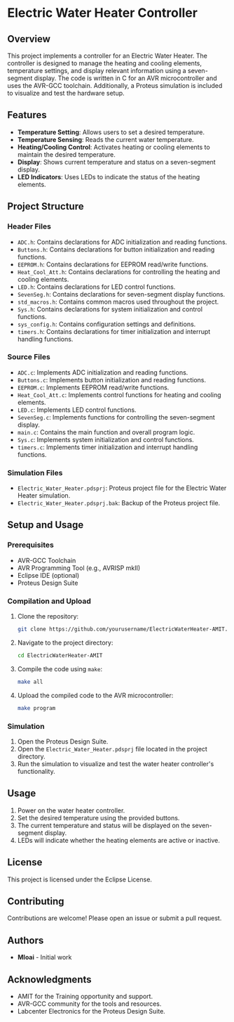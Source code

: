 # Electric Water Heater Controller

## Overview

This project implements a controller for an Electric Water Heater. The controller is designed to manage the heating and cooling elements, temperature settings, and display relevant information using a seven-segment display. The code is written in C for an AVR microcontroller and uses the AVR-GCC toolchain. Additionally, a Proteus simulation is included to visualize and test the hardware setup.

## Features

- **Temperature Setting**: Allows users to set a desired temperature.
- **Temperature Sensing**: Reads the current water temperature.
- **Heating/Cooling Control**: Activates heating or cooling elements to maintain the desired temperature.
- **Display**: Shows current temperature and status on a seven-segment display.
- **LED Indicators**: Uses LEDs to indicate the status of the heating elements.

## Project Structure

### Header Files

- `ADC.h`: Contains declarations for ADC initialization and reading functions.
- `Buttons.h`: Contains declarations for button initialization and reading functions.
- `EEPROM.h`: Contains declarations for EEPROM read/write functions.
- `Heat_Cool_Att.h`: Contains declarations for controlling the heating and cooling elements.
- `LED.h`: Contains declarations for LED control functions.
- `SevenSeg.h`: Contains declarations for seven-segment display functions.
- `std_macros.h`: Contains common macros used throughout the project.
- `Sys.h`: Contains declarations for system initialization and control functions.
- `sys_config.h`: Contains configuration settings and definitions.
- `timers.h`: Contains declarations for timer initialization and interrupt handling functions.

### Source Files

- `ADC.c`: Implements ADC initialization and reading functions.
- `Buttons.c`: Implements button initialization and reading functions.
- `EEPROM.c`: Implements EEPROM read/write functions.
- `Heat_Cool_Att.c`: Implements control functions for heating and cooling elements.
- `LED.c`: Implements LED control functions.
- `SevenSeg.c`: Implements functions for controlling the seven-segment display.
- `main.c`: Contains the main function and overall program logic.
- `Sys.c`: Implements system initialization and control functions.
- `timers.c`: Implements timer initialization and interrupt handling functions.

### Simulation Files

- `Electric_Water_Heater.pdsprj`: Proteus project file for the Electric Water Heater simulation.
- `Electric_Water_Heater.pdsprj.bak`: Backup of the Proteus project file.

## Setup and Usage

### Prerequisites

- AVR-GCC Toolchain
- AVR Programming Tool (e.g., AVRISP mkII)
- Eclipse IDE (optional)
- Proteus Design Suite

### Compilation and Upload

1. Clone the repository:
    ```sh
    git clone https://github.com/yourusername/ElectricWaterHeater-AMIT.git
    ```
2. Navigate to the project directory:
    ```sh
    cd ElectricWaterHeater-AMIT
    ```
3. Compile the code using `make`:
    ```sh
    make all
    ```
4. Upload the compiled code to the AVR microcontroller:
    ```sh
    make program
    ```

### Simulation

1. Open the Proteus Design Suite.
2. Open the `Electric_Water_Heater.pdsprj` file located in the project directory.
3. Run the simulation to visualize and test the water heater controller's functionality.

## Usage

1. Power on the water heater controller.
2. Set the desired temperature using the provided buttons.
3. The current temperature and status will be displayed on the seven-segment display.
4. LEDs will indicate whether the heating elements are active or inactive.

## License

This project is licensed under the Eclipse License.

## Contributing

Contributions are welcome! Please open an issue or submit a pull request.

## Authors

- **Mloai** - Initial work

## Acknowledgments

- AMIT for the Training opportunity and support.
- AVR-GCC community for the tools and resources.
- Labcenter Electronics for the Proteus Design Suite.

